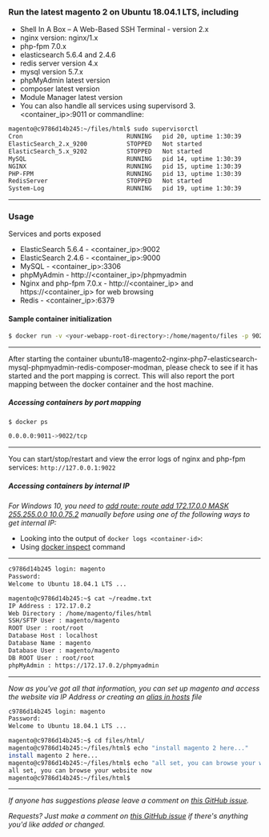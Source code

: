 ### Run the latest magento 2 on Ubuntu 18.04.1 LTS, including

- Shell In A Box – A Web-Based SSH Terminal - version 2.x
- nginx version: nginx/1.x
- php-fpm 7.0.x
- elasticsearch 5.6.4 and 2.4.6
- redis server version 4.x
- mysql version 5.7.x
- phpMyAdmin latest version
- composer latest version
- Module Manager latest version
- You can also handle all services using supervisord 3. <container_ip>:9011 or commandline:

```bash
magento@c9786d14b245:~/files/html$ sudo supervisorctl
Cron                             RUNNING   pid 20, uptime 1:30:39
ElasticSearch_2.x_9200           STOPPED   Not started
ElasticSearch_5.x_9202           STOPPED   Not started
MySQL                            RUNNING   pid 14, uptime 1:30:39
NGINX                            RUNNING   pid 15, uptime 1:30:39
PHP-FPM                          RUNNING   pid 13, uptime 1:30:39
RedisServer                      STOPPED   Not started
System-Log                       RUNNING   pid 19, uptime 1:30:39
```
___

### Usage

Services and ports exposed
- ElasticSearch 5.6.4 - <container_ip>:9002
- ElasticSearch 2.4.6 - <container_ip>:9000
- MySQL - <container_ip>:3306
- phpMyAdmin - http://<container_ip>/phpmyadmin
- Nginx and php-fpm 7.0.x - http://<container_ip> and https://<container_ip> for web browsing
- Redis - <container_ip>:6379

#### Sample container initialization

```bash
$ docker run -v <your-webapp-root-directory>:/home/magento/files -p 9022:9011 --name docker-name -d thomasvan/ubuntu18-magento2-nginx-php7-elasticsearch-mysql-phpmyadmin-redis-composer-modman:latest
```
___

After starting the container ubuntu18-magento2-nginx-php7-elasticsearch-mysql-phpmyadmin-redis-composer-modman, please check to see if it has started and the port mapping is correct. This will also report the port mapping between the docker container and the host machine.

##### Accessing containers by port mapping

```bash
$ docker ps

0.0.0.0:9011->9022/tcp
```
___

You can start/stop/restart and view the error logs of nginx and php-fpm services: `http://127.0.0.1:9022`

##### Accessing containers by internal IP

_For Windows 10, you need to [add route: route add 172.17.0.0 MASK 255.255.0.0 10.0.75.2](https://forums.docker.com/t/connecting-to-containers-ip-address/18817/13) manually before using one of the following ways to get internal IP:_
- Looking into the output of `docker logs <container-id>`:
- Using [docker inspect](https://docs.docker.com/engine/reference/commandline/inspect/parent-command) command
___
 

```bash
c9786d14b245 login: magento
Password:
Welcome to Ubuntu 18.04.1 LTS ...

magento@c9786d14b245:~$ cat ~/readme.txt
IP Address : 172.17.0.2
Web Directory : /home/magento/files/html
SSH/SFTP User : magento/magento
ROOT User : root/root
Database Host : localhost
Database Name : magento
Database User : magento/magento
DB ROOT User : root/root
phpMyAdmin : https://172.17.0.2/phpmyadmin
```
___

_Now as you've got all that information, you can set up magento and access the website via IP Address or creating an [alias in hosts](https://support.rackspace.com/how-to/modify-your-hosts-file/) file_

```bash
c9786d14b245 login: magento
Password:
Welcome to Ubuntu 18.04.1 LTS ...

magento@c9786d14b245:~$ cd files/html/
magento@c9786d14b245:~/files/html$ echo "install magento 2 here..."
install magento 2 here...
magento@c9786d14b245:~/files/html$ echo "all set, you can browse your website now"
all set, you can browse your website now
magento@c9786d14b245:~/files/html$
   ```
___


_If anyone has suggestions please leave a comment on [this GitHub issue](https://github.com/thomasvan/ubuntu18-magento2-nginx-php7/issues/2)._

_Requests? Just make a comment on [this GitHub issue](https://github.com/thomasvan/ubuntu18-magento2-nginx-php7/issues/1) if there's anything you'd like added or changed._
